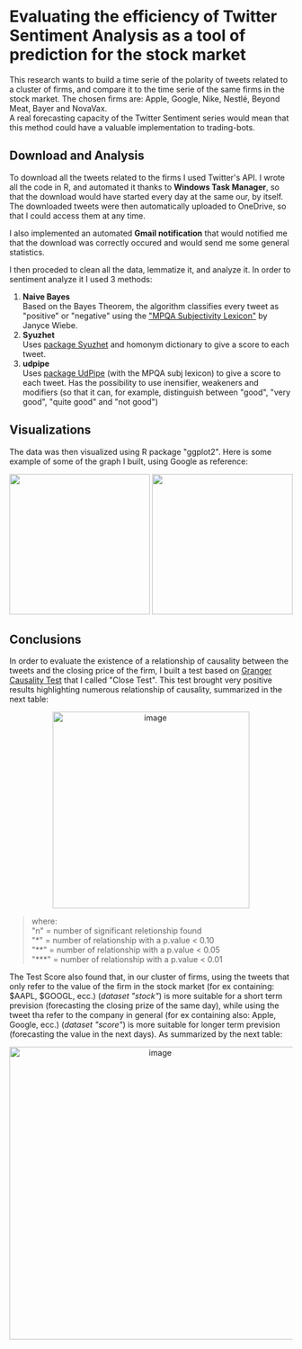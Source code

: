 # Evaluating the efficiency of Twitter Sentiment Analysis as a tool of prediction for the stock market
This research wants to build a time serie of the polarity of tweets related to a cluster of firms, and compare it to the time serie of the same firms in the stock market. The chosen firms are: Apple, Google, Nike, Nestlé, Beyond Meat, Bayer and NovaVax.<br>
A real forecasting capacity of the Twitter Sentiment series would mean that this method could have a valuable implementation to trading-bots.

## Download and Analysis
To download all the tweets related to the firms I used Twitter's API. I wrote all the code in R, and automated it thanks to **Windows Task Manager**, so that the download would have started every day at the same our, by itself. The downloaded tweets were then automatically uploaded to OneDrive, so that I could access them at any time.<br>

I also implemented an automated **Gmail notification** that would notified me that the download was correctly occured and would send me some general statistics.<br>

I then proceded to clean all the data, lemmatize it, and analyze it.
In order to sentiment analyze it I used 3 methods:
1. **Naive Bayes**<br> Based on the Bayes Theorem, the algorithm classifies every tweet as "positive" or "negative" using the ["MPQA Subjectivity Lexicon"](https://mpqa.cs.pitt.edu/lexicons/subj_lexicon/) by Janyce Wiebe.
2. **Syuzhet**<br> Uses [package Syuzhet](https://cran.r-project.org/web/packages/syuzhet/syuzhet.pdf) and homonym dictionary to give a score to each tweet.
3. **udpipe**<br> Uses [package UdPipe](https://cran.r-project.org/web/packages/udpipe/udpipe.pdf) (with the MPQA subj lexicon) to give a score to each tweet. Has the possibility to use inensifier, weakeners and modifiers (so that it can, for example, distinguish between "good", "very good", "quite good" and "not good")

## Visualizations
The data was then visualized using R package "ggplot2". Here is some example of some of the graph I built, using Google as reference:
<p align = "center">
  <img height = "250" src="https://user-images.githubusercontent.com/98034877/175571677-4f21a6a8-a76d-46dd-8e8d-52c6488db619.png">
  <img height = "250" src="https://user-images.githubusercontent.com/98034877/175571706-5225b0d7-a5e4-4376-947c-f310b3101e9a.png">
</p>


## Conclusions
In order to evaluate the existence of a relationship of causality between the tweets and the closing price of the firm, I built a test based on [Granger Causality Test](https://en.wikipedia.org/wiki/Granger_causality) that I called "Close Test".
This test brought very positive results highlighting numerous relationship of causality, summarized in the next table:
<p align = "center">
<img width="350" alt="image" src="https://user-images.githubusercontent.com/98034877/175568807-2e53a0b3-a7c2-49dc-8928-40715f4f6230.png">
</p>

>where: <br>
>"n" = number of significant reletionship found <br>
>"\*" = number of relationship with a p.value < 0.10 <br>
>"\*\*" = number of relationship with a p.value < 0.05 <br>
>"\*\*\*" = number of relationship with a p.value < 0.01 <br>

The Test Score also found that, in our cluster of firms, using the tweets that only refer to the value of the firm in the stock market (for ex containing: $AAPL, $GOOGL, ecc.) (*dataset "stock"*) is more suitable for a short term prevision (forecasting the closing prize of the same day), while using the tweet tha refer to the company in general (for ex containing also: Apple, Google, ecc.) (*dataset "score"*) is more suitable for longer term prevision (forecasting the value in the next days). As summarized by the next table:
<p align = "center">
  <img width="521" alt="image" src="https://user-images.githubusercontent.com/98034877/175570883-25463150-16a3-4fbf-b014-76e5ec616a60.png">
</p>
